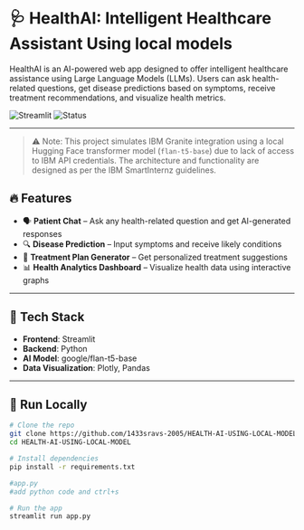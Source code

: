 # 🩺 HealthAI: Intelligent Healthcare Assistant Using local models 

HealthAI is an AI-powered web app designed to offer intelligent healthcare assistance using Large Language Models (LLMs). Users can ask health-related questions, get disease predictions based on symptoms, receive treatment recommendations, and visualize health metrics.

![Streamlit](https://img.shields.io/badge/Built%20with-Streamlit-orange?style=for-the-badge&logo=streamlit)
![Status](https://img.shields.io/badge/Status-Under%20Development-yellow?style=for-the-badge)

---
> ⚠️ Note:
This project simulates IBM Granite integration using a local Hugging Face transformer model (`flan-t5-base`) due to lack of access to IBM API credentials.
The architecture and functionality are designed as per the IBM SmartInternz guidelines.

## 🔥 Features

- 🗣️ **Patient Chat** – Ask any health-related question and get AI-generated responses
- 🔍 **Disease Prediction** – Input symptoms and receive likely conditions
- 💊 **Treatment Plan Generator** – Get personalized treatment suggestions
- 📊 **Health Analytics Dashboard** – Visualize health data using interactive graphs

---

## 🧠 Tech Stack

- **Frontend**: Streamlit
- **Backend**: Python
- **AI Model**: google/flan-t5-base
- **Data Visualization**: Plotly, Pandas

---

## 🚀 Run Locally

```bash
# Clone the repo
git clone https://github.com/1433sravs-2005/HEALTH-AI-USING-LOCAL-MODEL.git
cd HEALTH-AI-USING-LOCAL-MODEL

# Install dependencies
pip install -r requirements.txt

#app.py
#add python code and ctrl+s

# Run the app
streamlit run app.py
